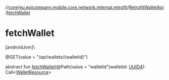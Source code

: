 //[core](../../../index.md)/[eu.epicompany.mobile.core.network.internal.retrofit](../index.md)/[RetrofitWalletApi](index.md)/[fetchWallet](fetch-wallet.md)

# fetchWallet

[androidJvm]\

@GET(value = &quot;/api/wallets/{walletId}&quot;)

abstract fun [fetchWallet](fetch-wallet.md)(@Path(value = &quot;walletId&quot;)walletId: [UUID4](../../eu.epicompany.mobile.core.datatypes/index.md#545543244%2FClasslikes%2F-1060529556)): Call&lt;[WalletResource](../../eu.epicompany.mobile.core.network.model.wallet/-wallet-resource/index.md)&gt;
